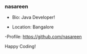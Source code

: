 ### nasareen

- Bio: Java Developer!

- Location: Bangalore
 
 -Profile: https://github.com/nasareen
 
Happy Coding!
